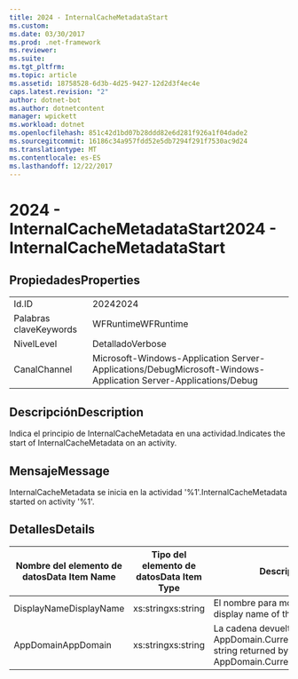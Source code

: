 ```yaml
---
title: 2024 - InternalCacheMetadataStart
ms.custom: 
ms.date: 03/30/2017
ms.prod: .net-framework
ms.reviewer: 
ms.suite: 
ms.tgt_pltfrm: 
ms.topic: article
ms.assetid: 18758528-6d3b-4d25-9427-12d2d3f4ec4e
caps.latest.revision: "2"
author: dotnet-bot
ms.author: dotnetcontent
manager: wpickett
ms.workload: dotnet
ms.openlocfilehash: 851c42d1bd07b28ddd82e6d281f926a1f04dade2
ms.sourcegitcommit: 16186c34a957fdd52e5db7294f291f7530ac9d24
ms.translationtype: MT
ms.contentlocale: es-ES
ms.lasthandoff: 12/22/2017
---
```

# <a name="2024---internalcachemetadatastart"></a><span data-ttu-id="97b78-102">2024 - InternalCacheMetadataStart</span><span class="sxs-lookup"><span data-stu-id="97b78-102">2024 - InternalCacheMetadataStart</span></span>
## <a name="properties"></a><span data-ttu-id="97b78-103">Propiedades</span><span class="sxs-lookup"><span data-stu-id="97b78-103">Properties</span></span>  
  
|||  
|-|-|  
|<span data-ttu-id="97b78-104">Id.</span><span class="sxs-lookup"><span data-stu-id="97b78-104">ID</span></span>|<span data-ttu-id="97b78-105">2024</span><span class="sxs-lookup"><span data-stu-id="97b78-105">2024</span></span>|  
|<span data-ttu-id="97b78-106">Palabras clave</span><span class="sxs-lookup"><span data-stu-id="97b78-106">Keywords</span></span>|<span data-ttu-id="97b78-107">WFRuntime</span><span class="sxs-lookup"><span data-stu-id="97b78-107">WFRuntime</span></span>|  
|<span data-ttu-id="97b78-108">Nivel</span><span class="sxs-lookup"><span data-stu-id="97b78-108">Level</span></span>|<span data-ttu-id="97b78-109">Detallado</span><span class="sxs-lookup"><span data-stu-id="97b78-109">Verbose</span></span>|  
|<span data-ttu-id="97b78-110">Canal</span><span class="sxs-lookup"><span data-stu-id="97b78-110">Channel</span></span>|<span data-ttu-id="97b78-111">Microsoft-Windows-Application Server-Applications/Debug</span><span class="sxs-lookup"><span data-stu-id="97b78-111">Microsoft-Windows-Application Server-Applications/Debug</span></span>|  
  
## <a name="description"></a><span data-ttu-id="97b78-112">Descripción</span><span class="sxs-lookup"><span data-stu-id="97b78-112">Description</span></span>  
 <span data-ttu-id="97b78-113">Indica el principio de InternalCacheMetadata en una actividad.</span><span class="sxs-lookup"><span data-stu-id="97b78-113">Indicates the start of InternalCacheMetadata on an activity.</span></span>  
  
## <a name="message"></a><span data-ttu-id="97b78-114">Mensaje</span><span class="sxs-lookup"><span data-stu-id="97b78-114">Message</span></span>  
 <span data-ttu-id="97b78-115">InternalCacheMetadata se inicia en la actividad '%1'.</span><span class="sxs-lookup"><span data-stu-id="97b78-115">InternalCacheMetadata started on activity '%1'.</span></span>  
  
## <a name="details"></a><span data-ttu-id="97b78-116">Detalles</span><span class="sxs-lookup"><span data-stu-id="97b78-116">Details</span></span>  
  
|<span data-ttu-id="97b78-117">Nombre del elemento de datos</span><span class="sxs-lookup"><span data-stu-id="97b78-117">Data Item Name</span></span>|<span data-ttu-id="97b78-118">Tipo del elemento de datos</span><span class="sxs-lookup"><span data-stu-id="97b78-118">Data Item Type</span></span>|<span data-ttu-id="97b78-119">Descripción</span><span class="sxs-lookup"><span data-stu-id="97b78-119">Description</span></span>|  
|--------------------|--------------------|-----------------|  
|<span data-ttu-id="97b78-120">DisplayName</span><span class="sxs-lookup"><span data-stu-id="97b78-120">DisplayName</span></span>|<span data-ttu-id="97b78-121">xs:string</span><span class="sxs-lookup"><span data-stu-id="97b78-121">xs:string</span></span>|<span data-ttu-id="97b78-122">El nombre para mostrar de la actividad.</span><span class="sxs-lookup"><span data-stu-id="97b78-122">The display name of the activity.</span></span>|  
|<span data-ttu-id="97b78-123">AppDomain</span><span class="sxs-lookup"><span data-stu-id="97b78-123">AppDomain</span></span>|<span data-ttu-id="97b78-124">xs:string</span><span class="sxs-lookup"><span data-stu-id="97b78-124">xs:string</span></span>|<span data-ttu-id="97b78-125">La cadena devuelta por AppDomain.CurrentDomain.FriendlyName.</span><span class="sxs-lookup"><span data-stu-id="97b78-125">The string returned by AppDomain.CurrentDomain.FriendlyName.</span></span>|

